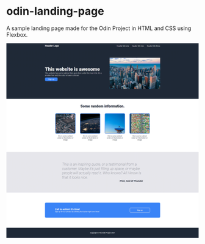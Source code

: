 # odin-landing-page

A sample landing page made for the Odin Project in HTML and CSS using Flexbox.

![Screenshot of landing page](./img/landing-page-screenshot.png)